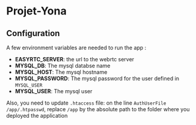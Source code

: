 # Projet-Yona


## Configuration
A few environment variables are needed to run the app :
* **EASYRTC_SERVER**: the url to the webrtc server
* **MYSQL_DB**: The mysql databse name
* **MYSQL_HOST**: The mysql hostname
* **MYSQL_PASSWORD**: The mysql password for the user defined in `MYSQL_USER`
* **MYSQL_USER**: The mysql user

Also, you need to update `.htaccess` file:
on the line `AuthUserFile /app/.htpasswd`, replace `/app` by the absolute path to the folder
where you deployed the application
